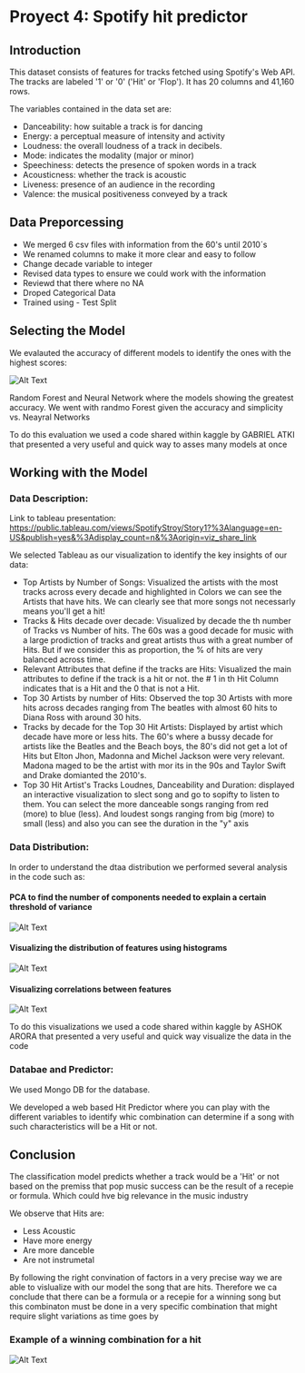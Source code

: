 # Proyect 4: Spotify hit predictor

## Introduction

This dataset consists of features for tracks fetched using Spotify's Web API. The tracks are labeled '1' or '0' ('Hit' or 'Flop'). It has 20 columns and 41,160 rows.

The variables contained in the data set are:

- Danceability: how suitable a track is for dancing
- Energy: a perceptual measure of intensity and activity
- Loudness: the overall loudness of a track in decibels.
- Mode: indicates the modality (major or minor)
- Speechiness: detects the presence of spoken words in a track
- Acousticness: whether the track is acoustic
- Liveness: presence of an audience in the recording
- Valence: the musical positiveness conveyed by a track

## Data Preporcessing

- We merged 6 csv files with information from the 60's until 2010´s 
- We renamed columns to make it more clear and easy to follow
- Change decade variable to integer
- Revised data types to ensure we could work with the information
- Reviewd that there where no NA
- Droped Categorical Data
- Trained using - Test Split

## Selecting the Model

We evalauted the accuracy of different models to identify the ones with the highest scores: 

![Alt Text](images/models_scores.png)

Random Forest and Neural Network where the models showing the greatest accuracy. We went with randmo Forest given the accuracy and simplicity vs. Neayral Networks

To do this evaluation we used a code shared within kaggle by GABRIEL ATKI that presented a very useful and quick way to asses many models at once

## Working with the Model

### Data Description:

Link to tableau presentation: https://public.tableau.com/views/SpotifyStroy/Story1?%3Alanguage=en-US&publish=yes&%3Adisplay_count=n&%3Aorigin=viz_share_link

We selected Tableau as our visualization to identify the key insights of our data:

- Top Artists by Number of Songs: Visualized the artists with the most tracks across every decade and highlighted in Colors we can see the Artists that have hits. We can clearly see that more songs not necessarly means you'll get a hit!
- Tracks & Hits decade over decade:  Visualized by decade the th number of Tracks vs Number of hits. The 60s was a good decade for music with a large prodiction of tracks and great artists thus with a great number of Hits. But if we consider this as proportion, the % of hits are very balanced across time.
- Relevant Attributes that define if the tracks are Hits: Visualized the main attributes to define if the track is a hit or not.  the # 1 in th Hit Column indicates that is a Hit and the 0 that is not a Hit.
- Top 30 Artists by number of Hits: Observed the top 30 Artists with more hits across decades ranging from The beatles with almost 60 hits to Diana Ross with around 30 hits.
- Tracks by decade for the Top 30 Hit Artists: Displayed by artist which decade have more or less  hits. The 60's where a bussy decade for artists like the Beatles and the Beach boys, the 80's did not get a lot of Hits but Elton Jhon,  Madonna and Michel Jackson were very relevant. Madona maged to be the artist with mor its in the 90s and Taylor Swift and Drake domianted the 2010's.
- Top 30 Hit Artist's Tracks Loudnes, Danceability and Duration: displayed an interactive visualization to slect song and go to sopifty to listen to them. You can select the more danceable songs ranging from red (more) to blue (less). And loudest songs ranging from big (more) to small (less) and also you can see the duration in the "y" axis 

### Data Distribution:

In order to understand the dtaa distribution we performed several analysis in the code such as:

#### PCA to find the number of components needed to explain a certain threshold of variance
![Alt Text](images/PCA.png)

#### Visualizing the distribution of features using histograms 
![Alt Text](images/distribution_of_features.png)

#### Visualizing correlations between features
![Alt Text](images/correlation_heatmap.png)

To do this visualizations we used a code shared within kaggle by ASHOK ARORA that presented a very useful and quick way visualize the data in the code

### Databae and Predictor:
We used Mongo DB for the database.

We developed a web based Hit Predictor where you can play with the different variables to identify whic combination can determine if a song with such characteristics will be a Hit or not. 

## Conclusion

The classification model predicts whether a track would be a 'Hit' or not based on the premiss that pop music success  can be the result of a recepie or formula. Which could hve big relevance in the music industry

We observe that Hits are:

- Less Acoustic
- Have more energy 
- Are more danceble 
- Are not instrumetal

By following the right convination of factors in a very precise way we are able to vislualize with our model the song that are hits. Therefore we ca conclude that there can be a formula or a recepie for a winning song but this combinaton must be done in a very specific combination that might require slight variations as time goes by

### Example of a winning combination for a hit
![Alt Text](images/winning_combination.png)

